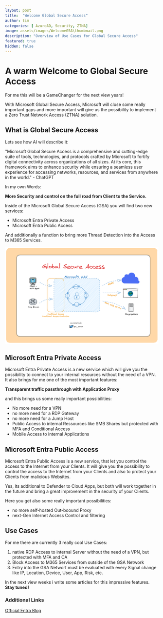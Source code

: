 ```yaml
---
layout: post
title:  "Welcome Global Secure Access"
author: tim
categories: [ AzureAD, Security, ZTNA]
image: assets/images/WelcomeGSA\thumbnail.png
description: "Overview of Use Cases for Global Secure Access"
featured: true
hidden: false
---
```


# A warm Welcome to Global Secure Access

For me this will be a GameChanger for the next view years!

With Microsoft Global Secure Access, Microsoft will close some really important gaps and more important will give us the possibility to implement a Zero Trust Network Access (ZTNA) solution.

## What is Global Secure Access

Lets see how AI will describe it:

"Microsoft Global Secure Access is a comprehensive and cutting-edge suite of tools, technologies, and protocols crafted by Microsoft to fortify digital connectivity across organizations of all sizes. At its core, this framework aims to enhance security while ensuring a seamless user experience for accessing networks, resources, and services from anywhere in the world." - ChatGPT

In my own Words:

**More Security and control on the full road from Client to the Service.**

Inside of the Microsoft Global Secure Access (GSA) you will find two new services:

- Microsoft Entra Private Access
- Microsoft Entra Public Access

And additionally a function to bring more Thread Detection into the Access to M365 Services.

![GSA](/assets/images/WelcomeGSA/thumbnail.png)


## Microsoft Entra Private Access

Microsoft Entra Private Access is a new service which will give you the possibility to connect to your internal resources without the need of a VPN.
It also brings for me one of the most important features:

**Transparent traffic passthrough with Application Proxy**

and this brings us some really important possibilities:

- No more need for a VPN
- no more need for a RDP Gateway
- no more need for a Jump Host
- Public Access to internal Ressources like SMB Shares but protected with MFA and Conditional Access
- Mobile Access to internal Applications


## Microsoft Entra Public Access

Microsoft Entra Public Access is a new service, that let you control the access to the Internet from your Clients. It will give you the possibility to control the access to the Internet from your Clients and also to protect your Clients from malicious Websites.

Yes, its additional to Defender to Cloud Apps, but both will work together in the future and bring a great improvement in the security of your Clients.

Here you get also some really important possibilities: 

- no more self-hosted Out-boound Proxy
- next-Gen Internet Access Control and filtering



## Use Cases

For me there are currently 3 really cool Use Cases:

1. native RDP Access to internal Server without the need of a VPN, but protected with MFA and CA
2. Block Access to M365 Services from outside of the GSA Network
3. Entry into the GSA Networt must be evaluated with every Signal change like IP, Location, Device, User, App, Risk, etc.

In the next view weeks i write some articles for this impressive features. **Stay tuned!**


### Additional Links

[Official Entra Blog](https://techcommunity.microsoft.com/t5/microsoft-entra-azure-ad-blog/microsoft-entra-expands-into-security-service-edge-with-two-new/ba-p/3847829)
